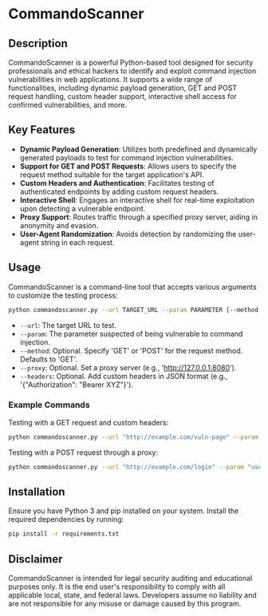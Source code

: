 # CommandoScanner

## Description
CommandoScanner is a powerful Python-based tool designed for security professionals and ethical hackers to identify and exploit command injection vulnerabilities in web applications. It supports a wide range of functionalities, including dynamic payload generation, GET and POST request handling, custom header support, interactive shell access for confirmed vulnerabilities, and more.

## Key Features
- **Dynamic Payload Generation**: Utilizes both predefined and dynamically generated payloads to test for command injection vulnerabilities.
- **Support for GET and POST Requests**: Allows users to specify the request method suitable for the target application's API.
- **Custom Headers and Authentication**: Facilitates testing of authenticated endpoints by adding custom request headers.
- **Interactive Shell**: Engages an interactive shell for real-time exploitation upon detecting a vulnerable endpoint.
- **Proxy Support**: Routes traffic through a specified proxy server, aiding in anonymity and evasion.
- **User-Agent Randomization**: Avoids detection by randomizing the user-agent string in each request.

## Usage
CommandoScanner is a command-line tool that accepts various arguments to customize the testing process:

```bash
python commandoscanner.py --url TARGET_URL --param PARAMETER [--method {GET,POST}] [--proxy PROXY] [--headers HEADERS]
```

- `--url`: The target URL to test.
- `--param`: The parameter suspected of being vulnerable to command injection.
- `--method`: Optional. Specify 'GET' or 'POST' for the request method. Defaults to 'GET'.
- `--proxy`: Optional. Set a proxy server (e.g., 'http://127.0.0.1:8080').
- `--headers`: Optional. Add custom headers in JSON format (e.g., '{"Authorization": "Bearer XYZ"}').

### Example Commands
Testing with a GET request and custom headers:
```bash
python commandoscanner.py --url "http://example.com/vuln-page" --param "cmd" --method GET --headers '{"Cookie": "session=abcd123"}'
```

Testing with a POST request through a proxy:
```bash
python commandoscanner.py --url "http://example.com/login" --param "username" --method POST --proxy "http://127.0.0.1:8080"
```

## Installation
Ensure you have Python 3 and pip installed on your system. Install the required dependencies by running:
```bash
pip install -r requirements.txt
```

## Disclaimer
CommandoScanner is intended for legal security auditing and educational purposes only. It is the end user's responsibility to comply with all applicable local, state, and federal laws. Developers assume no liability and are not responsible for any misuse or damage caused by this program.

